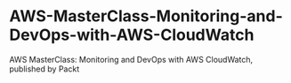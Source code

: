 # AWS-MasterClass-Monitoring-and-DevOps-with-AWS-CloudWatch
AWS MasterClass: Monitoring and DevOps with AWS CloudWatch, published by Packt
